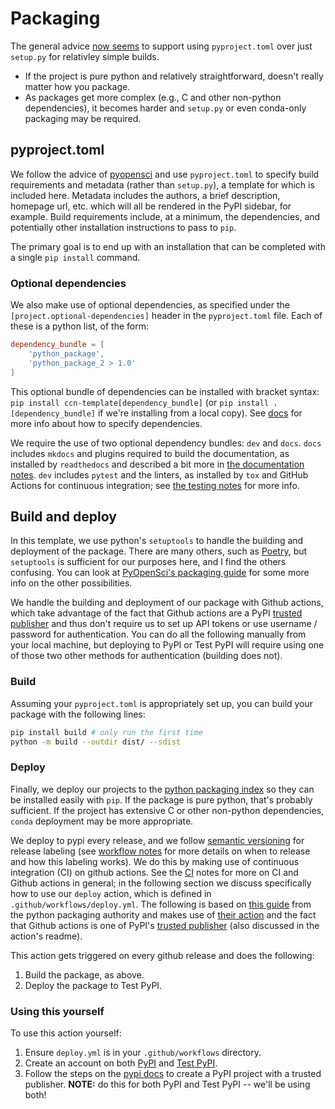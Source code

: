 # Packaging

The general advice [now seems](https://www.pyopensci.org/python-package-guide/package-structure-code/pyproject-toml-python-package-metadata.html) to support using `pyproject.toml` over just `setup.py` for relativley simple builds.

- If the project is pure python and relatively straightforward, doesn't really matter how you package.
- As packages get more complex (e.g., C and other non-python dependencies), it becomes harder and `setup.py` or even conda-only packaging may be required.

## pyproject.toml

We follow the advice of
[pyopensci](https://www.pyopensci.org/python-package-guide/package-structure-code/pyproject-toml-python-package-metadata.html)
and use `pyproject.toml` to specify build requirements and metadata (rather than
`setup.py`), a template for which is included here. Metadata includes the
authors, a brief description, homepage url, etc. which will all be rendered in
the PyPI sidebar, for example. Build requirements include, at a minimum, the
dependencies, and potentially other installation instructions to pass to `pip`.

The primary goal is to end up with an installation that can be completed with a
single `pip install` command.

### Optional dependencies

We also make use of optional dependencies, as specified under the
`[project.optional-dependencies]` header in the `pyproject.toml` file. Each of
these is a python list, of the form: 

```toml
dependency_bundle = [
    'python_package',
    'python_package_2 > 1.0'
]
```

This optional bundle of dependencies can be installed with bracket syntax: `pip
install ccn-template[dependency_bundle]` (or `pip install .[dependency_bundle]`
if we're installing from a local copy). See
[docs](https://packaging.python.org/en/latest/specifications/declaring-project-metadata/#dependencies-optional-dependencies)
for more info about how to specify dependencies.

We require the use of two optional dependency bundles: `dev` and `docs`. `docs`
includes `mkdocs` and plugins required to build the documentation, as installed
by `readthedocs` and described a bit more in [the documentation
notes](03-documentation.md). `dev` includes `pytest` and the linters, as
installed by `tox` and GitHub Actions for continuous integration; see [the
testing notes](05-linters-and-tests.md) for more info.

## Build and deploy

In this template, we use python's `setuptools` to handle the building and deployment of the package. There are many others, such as [Poetry](https://python-poetry.org/), but `setuptools` is sufficient for our purposes here, and I find the others confusing. You can look at [PyOpenSci's packaging guide](https://www.pyopensci.org/python-package-guide/package-structure-code/python-package-build-tools.html#) for some more info on the other possibilities.

We handle the building and deployment of our package with Github actions, which take advantage of the fact that Github actions are a PyPI [trusted publisher](https://docs.pypi.org/trusted-publishers/) and thus don't require us to set up API tokens or use username / password for authentication. You can do all the following manually from your local machine, but deploying to PyPI or Test PyPI will require using one of those two other methods for authentication (building does not).

### Build

Assuming your `pyproject.toml` is appropriately set up, you can build your package with the following lines:

```bash
pip install build # only run the first time
python -m build --outdir dist/ --sdist
```

### Deploy

Finally, we deploy our projects to the [python packaging index](https://pypi.org/) so they can be installed easily with `pip`. If the package is pure python, that's probably sufficient. If the project has extensive C or other non-python dependencies, `conda` deployment may be more appropriate.

We deploy to pypi every release, and we follow [semantic versioning](https://semver.org/) for release labeling (see [workflow notes](00-workflow.md) for more details on when to release and how this labeling works). We do this by making use of continuous integration (CI) on github actions. See the [CI](07-ci.md) notes for more on CI and Github actions in general; in the following section we discuss specifically how to use our `deploy` action, which is defined in `.github/workflows/deploy.yml`. The following is based on [this guide](https://packaging.python.org/en/latest/guides/publishing-package-distribution-releases-using-github-actions-ci-cd-workflows/) from the python packaging authority and makes use of [their action](https://github.com/pypa/gh-action-pypi-publish) and the fact that Github actions is one of PyPI's [trusted publisher](https://docs.pypi.org/trusted-publishers/) (also discussed in the action's readme).

This action gets triggered on every github release and does the following:

1. Build the package, as above.
2. Deploy the package to Test PyPI.

### Using this yourself

To use this action yourself:

1. Ensure `deploy.yml` is in your `.github/workflows` directory.
2. Create an account on both [PyPI](https://pypi.org/) and [Test PyPI](https://test.pypi.org/). 
3. Follow the steps on the [pypi docs](https://docs.pypi.org/trusted-publishers/creating-a-project-through-oidc/) to create a PyPI project with a trusted publisher. **NOTE:** do this for both PyPI and Test PyPI -- we'll be using both!

